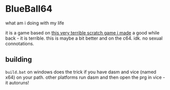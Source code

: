 # BlueBall64
what am i doing with my life

it is a game based on [this very terrible scratch game i made](https://scratch.mit.edu/projects/11400398/) a good while back - it is terrible. this is maybe a bit better and on the c64. idk. no sexual connotations.

## building
``build.bat`` on windows does the trick if you have dasm and vice (named x64) on your path. other platforms run dasm and then open the prg in vice - it autoruns!
